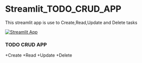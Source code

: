 # Streamlit_TODO_CRUD_APP
This streamlit app is use to Create,Read,Update and Delete tasks 

[![Streamlit App](https://static.streamli.io/badges/streamlit_badge_black_white.svg)](https://github.com/SannanAli/Streamlit_TODO_CRUD_APP)
### TODO CRUD APP
+Create
+Read
+Update
+Delete
